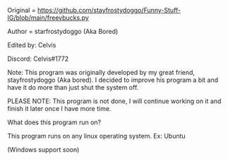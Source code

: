 Original = https://github.com/stayfrostydoggo/Funny-Stuff-IG/blob/main/freevbucks.py




Author = starfrostydoggo (Aka Bored)

Edited by: Celvis


Discord: Celvis#1772

Note: This program was originally developed by my great friend, stayfrostydoggo (Aka bored). 
I decided to improve his program a bit and have it do more than just shut the system off.


PLEASE NOTE: This program is not done, I will continue working on it and finish it later once I have more time.


What does this program run on?

This program runs on any linux operating system. Ex: Ubuntu

(Windows support soon)
